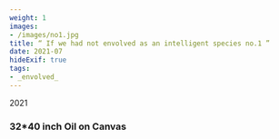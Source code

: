 ```yaml
---
weight: 1
images:
- /images/no1.jpg
title: “ If we had not envolved as an intelligent species no.1 ”
date: 2021-07
hideExif: true
tags:
- _envolved_
---
```

2021
### 32*40 inch Oil on Canvas

